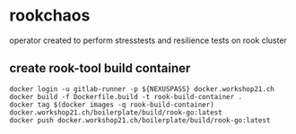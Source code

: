 # rookchaos

operator created to perform stresstests and resilience tests on rook cluster

## create rook-tool build container
```
docker login -u gitlab-runner -p ${NEXUSPASS} docker.workshop21.ch
docker build -f Dockerfile.build -t rook-build-container .
docker tag $(docker images -q rook-build-container) docker.workshop21.ch/boilerplate/build/rook-go:latest
docker push docker.workshop21.ch/boilerplate/build/rook-go:latest
```